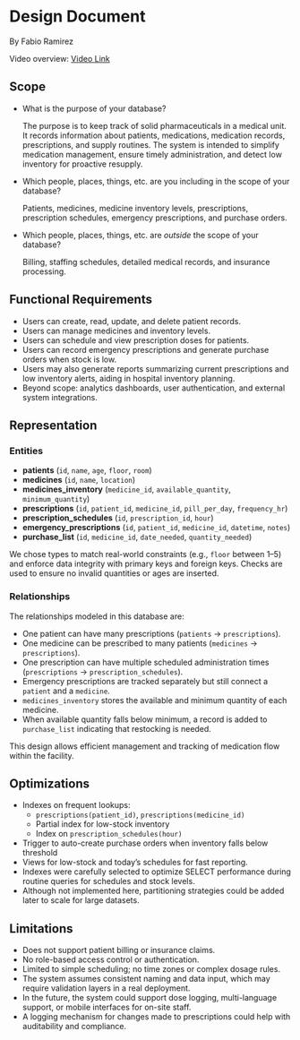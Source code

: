 # Design Document

By Fabio Ramirez

Video overview: [Video Link](https://drive.google.com/file/d/1JPVCLzLLGNRuArwdgx-dK2cNcUy3QbU_/view?usp=sharing)

## Scope

* What is the purpose of your database?

  The purpose is to keep track of solid pharmaceuticals in a medical unit. It records information about patients, medications, medication records, prescriptions, and supply routines. The system is intended to simplify medication management, ensure timely administration, and detect low inventory for proactive resupply.

* Which people, places, things, etc. are you including in the scope of your database?

  Patients, medicines, medicine inventory levels, prescriptions, prescription schedules, emergency prescriptions, and purchase orders.

* Which people, places, things, etc. are *outside* the scope of your database?

  Billing, staffing schedules, detailed medical records, and insurance processing.

## Functional Requirements

* Users can create, read, update, and delete patient records.
* Users can manage medicines and inventory levels.
* Users can schedule and view prescription doses for patients.
* Users can record emergency prescriptions and generate purchase orders when stock is low.
* Users may also generate reports summarizing current prescriptions and low inventory alerts, aiding in hospital inventory planning.
* Beyond scope: analytics dashboards, user authentication, and external system integrations.

## Representation

### Entities

* **patients** (`id`, `name`, `age`, `floor`, `room`)
* **medicines** (`id`, `name`, `location`)
* **medicines_inventory** (`medicine_id`, `available_quantity`, `minimum_quantity`)
* **prescriptions** (`id`, `patient_id`, `medicine_id`, `pill_per_day`, `frequency_hr`)
* **prescription_schedules** (`id`, `prescription_id`, `hour`)
* **emergency_prescriptions** (`id`, `patient_id`, `medicine_id`, `datetime`, `notes`)
* **purchase_list** (`id`, `medicine_id`, `date_needed`, `quantity_needed`)

We chose types to match real-world constraints (e.g., `floor` between 1–5) and enforce data integrity with primary keys and foreign keys. Checks are used to ensure no invalid quantities or ages are inserted.

### Relationships

The relationships modeled in this database are:

- One patient can have many prescriptions (`patients` → `prescriptions`).
- One medicine can be prescribed to many patients (`medicines` → `prescriptions`).
- One prescription can have multiple scheduled administration times (`prescriptions` → `prescription_schedules`).
- Emergency prescriptions are tracked separately but still connect a `patient` and a `medicine`.
- `medicines_inventory` stores the available and minimum quantity of each medicine.
- When available quantity falls below minimum, a record is added to `purchase_list` indicating that restocking is needed.

This design allows efficient management and tracking of medication flow within the facility.

## Optimizations

* Indexes on frequent lookups:
  - `prescriptions(patient_id)`, `prescriptions(medicine_id)`
  - Partial index for low-stock inventory
  - Index on `prescription_schedules(hour)`
* Trigger to auto-create purchase orders when inventory falls below threshold
* Views for low-stock and today’s schedules for fast reporting.
* Indexes were carefully selected to optimize SELECT performance during routine queries for schedules and stock levels.
* Although not implemented here, partitioning strategies could be added later to scale for large datasets.

## Limitations

* Does not support patient billing or insurance claims.
* No role-based access control or authentication.
* Limited to simple scheduling; no time zones or complex dosage rules.
* The system assumes consistent naming and data input, which may require validation layers in a real deployment.
* In the future, the system could support dose logging, multi-language support, or mobile interfaces for on-site staff.
* A logging mechanism for changes made to prescriptions could help with auditability and compliance.
